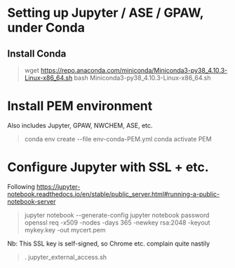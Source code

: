 # Setting up Jupyter / ASE / GPAW, under Conda

## Install Conda

> wget https://repo.anaconda.com/miniconda/Miniconda3-py38_4.10.3-Linux-x86_64.sh
> bash Miniconda3-py38_4.10.3-Linux-x86_64.sh 

# Install PEM environment

Also includes Jupyter, GPAW, NWCHEM, ASE, etc.

> conda env create --file env-conda-PEM.yml
> conda activate PEM

# Configure Jupyter with SSL + etc.

Following https://jupyter-notebook.readthedocs.io/en/stable/public_server.html#running-a-public-notebook-server

> jupyter notebook --generate-config
> jupyter notebook password
> openssl req -x509 -nodes -days 365 -newkey rsa:2048 -keyout mykey.key -out mycert.pem

Nb: This SSL key is self-signed, so Chrome etc. complain quite nastily

> . jupyter_external_access.sh

